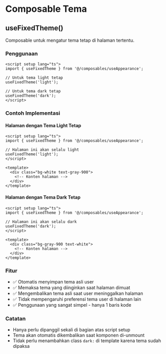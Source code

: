 # Composable Tema

## useFixedTheme()

Composable untuk mengatur tema tetap di halaman tertentu.

### Penggunaan

```vue
<script setup lang="ts">
import { useFixedTheme } from '@/composables/useAppearance';

// Untuk tema light tetap
useFixedTheme('light');

// Untuk tema dark tetap
useFixedTheme('dark');
</script>
```

### Contoh Implementasi

#### Halaman dengan Tema Light Tetap
```vue
<script setup lang="ts">
import { useFixedTheme } from '@/composables/useAppearance';

// Halaman ini akan selalu light
useFixedTheme('light');
</script>

<template>
  <div class="bg-white text-gray-900">
    <!-- Konten halaman -->
  </div>
</template>
```

#### Halaman dengan Tema Dark Tetap
```vue
<script setup lang="ts">
import { useFixedTheme } from '@/composables/useAppearance';

// Halaman ini akan selalu dark
useFixedTheme('dark');
</script>

<template>
  <div class="bg-gray-900 text-white">
    <!-- Konten halaman -->
  </div>
</template>
```

### Fitur

- ✅ Otomatis menyimpan tema asli user
- ✅ Memaksa tema yang diinginkan saat halaman dimuat
- ✅ Mengembalikan tema asli saat user meninggalkan halaman
- ✅ Tidak mempengaruhi preferensi tema user di halaman lain
- ✅ Penggunaan yang sangat simpel - hanya 1 baris kode

### Catatan

- Hanya perlu dipanggil sekali di bagian atas script setup
- Tema akan otomatis dikembalikan saat komponen di-unmount
- Tidak perlu menambahkan class `dark:` di template karena tema sudah dipaksa 